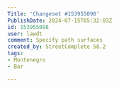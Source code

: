 ```yaml
---
Title: 'Changeset #153955098'
PublishDate: 2024-07-15T05:32:03Z
id: 153955098
user: lawdt
comment: Specify path surfaces
created_by: StreetComplete 58.2
tags:
- Montenegro
- Bar

---
```

